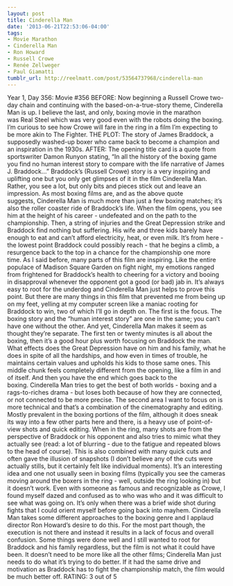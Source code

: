 ```yaml
---
layout: post
title: Cinderella Man
date: '2013-06-21T22:53:06-04:00'
tags:
- Movie Marathon
- Cinderella Man
- Ron Howard
- Russell Crowe
- Renée Zellweger
- Paul Giamatti
tumblr_url: http://reelmatt.com/post/53564737968/cinderella-man
---
```



Year 1, Day 356: Movie #356
BEFORE: Now beginning a Russell Crowe two-day chain and continuing with the based-on-a-true-story theme, Cinderella Man is up. I believe the last, and only, boxing movie in the marathon was Real Steel which was very good even with the robots doing the boxing. I’m curious to see how Crowe will fare in the ring in a film I’m expecting to be more akin to The Fighter.
THE PLOT: The story of James Braddock, a supposedly washed-up boxer who came back to become a champion and an inspiration in the 1930s.
AFTER: The opening title card is a quote from sportswriter Damon Runyon stating, “In all the history of the boxing game you find no human interest story to compare with the life narrative of James J. Braddock…” Braddock’s (Russell Crowe) story is a very inspiring and uplifting one but you only get glimpses of it in the film Cinderella Man. Rather, you see a lot, but only bits and pieces stick out and leave an impression.
As most boxing films are, and as the above quote suggests, Cinderella Man is much more than just a few boxing matches; it’s also the roller coaster ride of Braddock’s life. When the film opens, you see him at the height of his career - undefeated and on the path to the championship. Then, a string of injuries and the Great Depression strike and Braddock find nothing but suffering. His wife and three kids barely have enough to eat and can’t afford electricity, heat, or even milk. It’s from here - the lowest point Braddock could possibly reach - that he begins a climb, a resurgence back to the top in a chance for the championship one more time. As I said before, many parts of this film are inspiring. Like the entire populace of Madison Square Garden on fight night, my emotions ranged from frightened for Braddock’s health to cheering for a victory and booing in disapproval whenever the opponent got a good (or bad) jab in. It’s always easy to root for the underdog and Cinderella Man just helps to prove this point.
But there are many things in this film that prevented me from being up on my feet, yelling at my computer screen like a maniac rooting for Braddock to win, two of which I’ll go in depth on. The first is the focus. The boxing story and the “human interest story” are one in the same; you can’t have one without the other. And yet, Cinderella Man makes it seem as thought they’re separate. The first ten or twenty minutes is all about the boxing, then it’s a good hour plus worth focusing on Braddock the man. What effects does the Great Depression have on him and his family, what he does in spite of all the hardships, and how even in times of trouble, he maintains certain values and upholds his kids to those same ones. This middle chunk feels completely different from the opening, like a film in and of itself. And then you have the end which goes back to the boxing. Cinderella Man tries to get the best of both worlds - boxing and a rags-to-riches drama - but loses both because of how they are connected, or not connected to be more precise.
The second area I want to focus on is more technical and that’s a combination of the cinematography and editing. Mostly prevalent in the boxing portions of the film, although it does sneak its way into a few other parts here and there, is a heavy use of point-of-view shots and quick editing. When in the ring, many shots are from the perspective of Braddock or his opponent and also tries to mimic what they actually see (read: a lot of blurring - due to the fatigue and repeated blows to the head of course). This is also combined with many quick cuts and often gave the illusion of snapshots (I don’t believe any of the cuts were actually stills, but it certainly felt like individual moments). It’s an interesting idea and one not usually seen in boxing films (typically you see the cameras moving around the boxers in the ring - well, outside the ring looking in) but it doesn’t work. Even with someone as famous and recognizable as Crowe, I found myself dazed and confused as to who was who and it was difficult to see what was going on. It’s only when there was a brief wide shot during fights that I could orient myself before going back into mayhem.
Cinderella Man takes some different approaches to the boxing genre and I applaud director Ron Howard’s desire to do this. For the most part though, the execution is not there and instead it results in a lack of focus and overall confusion. Some things were done well and I still wanted to root for Braddock and his family regardless, but the film is not what it could have been. It doesn’t need to be more like all the other films; Cinderella Man just needs to do what it’s trying to do better. If it had the same drive and motivation as Braddock has to fight the championship match, the film would be much better off.
RATING: 3 out of 5
